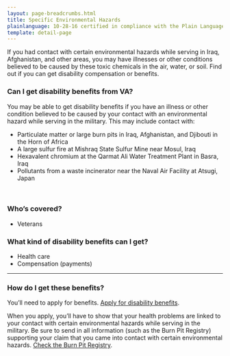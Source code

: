 ```yaml
---
layout: page-breadcrumbs.html
title: Specific Environmental Hazards
plainlanguage: 10-28-16 certified in compliance with the Plain Language Act
template: detail-page
---
```


<div class="usa-font-lead">

If you had contact with certain environmental hazards while serving in Iraq, Afghanistan, and other areas, you may have illnesses or other conditions believed to be caused by these toxic chemicals in the air, water, or soil. Find out if you can get disability compensation or benefits.

</div>


<div class="feature" markdown="1">

### Can I get disability benefits from VA?

You may be able to get disability benefits if you have an illness or other condition believed to be caused by your contact with an environmental hazard while serving in the military. This may include contact with:
  - Particulate matter or large burn pits in Iraq, Afghanistan, and Djibouti in the Horn of Africa
  - A large sulfur fire at Mishraq State Sulfur Mine near Mosul, Iraq
  - Hexavalent chromium at the Qarmat Ali Water Treatment Plant in Basra, Iraq
  - Pollutants from a waste incinerator near the Naval Air Facility at Atsugi, Japan

<br>

### Who’s covered?
-	Veterans

</div>

### What kind of disability benefits can I get?
-	Health care
-	Compensation (payments)

-----

### How do I get these benefits?

You’ll need to apply for benefits. [Apply for disability benefits](/disability-benefits/apply/).

When you apply, you’ll have to show that your health problems are linked to your contact with certain environmental hazards while serving in the military. Be sure to send in all information (such as the Burn Pit Registry) supporting your claim that you came into contact with certain environmental hazards. [Check the Burn Pit Registry](https://veteran.mobilehealth.va.gov/AHBurnPitRegistry/).


